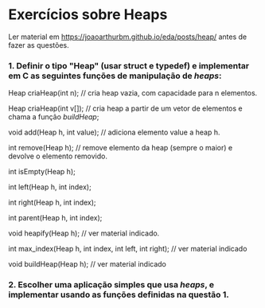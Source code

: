 # Exercícios sobre Heaps

Ler material em https://joaoarthurbm.github.io/eda/posts/heap/
antes de fazer as questões.


### 1. Definir o tipo "Heap" (usar struct e typedef) e implementar em C as seguintes funções de manipulação de _heaps_:


Heap criaHeap(int n); // cria heap vazia, com capacidade para n elementos.

Heap criaHeap(int v[]); // cria heap a partir de um vetor de elementos e chama a função _buildHeap_;

void add(Heap h, int value); // adiciona elemento value a heap h.

int remove(Heap h); // remove elemento da heap (sempre o maior) e devolve o elemento removido.

int isEmpty(Heap h);

int left(Heap h, int index);

int right(Heap h, int index);

int parent(Heap h, int index);

void heapify(Heap h); // ver material indicado.

int max_index(Heap h, int index, int left, int right); // ver material indicado

void buildHeap(Heap h); // ver material indicado


### 2. Escolher uma aplicação simples que usa _heaps_, e implementar usando as funções definidas na questão 1.


